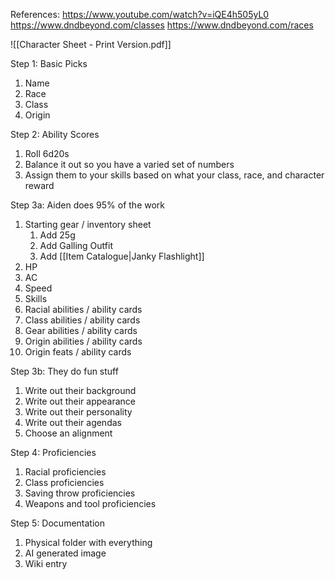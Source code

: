 References:
https://www.youtube.com/watch?v=iQE4h505yL0
https://www.dndbeyond.com/classes
https://www.dndbeyond.com/races

![[Character Sheet - Print Version.pdf]]

Step 1: Basic Picks
1. Name
2. Race
3. Class
4. Origin

Step 2: Ability Scores
1. Roll 6d20s
2. Balance it out so you have a varied set of numbers
3. Assign them to your skills based on what your class, race, and character reward

Step 3a: Aiden does 95% of the work
1. Starting gear / inventory sheet
	1. Add 25g
	2. Add Galling Outfit
	3. Add [[Item Catalogue|Janky Flashlight]]
2. HP
3. AC
4. Speed
5. Skills
6. Racial abilities / ability cards
7. Class abilities / ability cards
8. Gear abilities / ability cards
9. Origin abilities / ability cards
10. Origin feats / ability cards

Step 3b: They do fun stuff
1. Write out their background
2. Write out their appearance
3. Write out their personality
4. Write out their agendas
5. Choose an alignment

Step 4: Proficiencies
1. Racial proficiencies
2. Class proficiencies
3. Saving throw proficiencies
4. Weapons and tool proficiencies

Step 5: Documentation
1. Physical folder with everything
2. AI generated image
3. Wiki entry